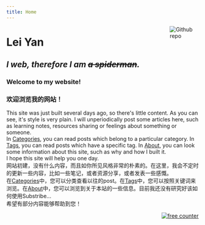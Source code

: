 ```yaml
---
title: Home
---
```


[<img src="https://simpleicons.org/icons/github.svg" style="max-width:15%;min-width:40px;float:right;" alt="Github repo" />](https://github.com/louieyan/website)

# Lei Yan

## _I web, therefore I am ~~a spiderman~~._

### Welcome to my website!
### 欢迎浏览我的网站！  
This site was just built several days ago, so there's little content. As you can see, it's style is very plain. I will unperiodically post some articles here, such as learning notes, resources sharing or feelings about something or someone.  
In [Categories](https://leiyan.net.cn/categories/), you can read posts which belong to a particular category. In [Tags](https://leiyan.net.cn/tags/), you can read posts which have a specific tag. In [About](https://leiyan.net.cn/about/), you can look some information about this site, such as why and how I built it.  
I hope this site will help you one day.  
网站初建，没有什么内容，而且如你所见风格非常的朴素的。在这里，我会不定时的更新一些内容，比如一些笔记，或者资源分享，或者发表一些感慨。  
在[Categories](https://leiyan.net.cn/categories/)中，您可以分类查看以往的post。在[Tags](https://leiyan.net.cn/tags/)中，您可以按照关键词来浏览。在[About](https://leiyan.net.cn/about/)中，您可以浏览到关于本站的一些信息。目前我还没有研究好该如何使用Substribe...  
希望有部分内容能够帮助到您！


<!-- Start of WebFreeCounter Code -->
<div align="right">
<a href="https://www.webfreecounter.com/" target="_blank"><img src="https://www.webfreecounter.com/hit.php?id=zmmaoad&nd=6&style=1" border="0" alt="free counter"></a>
</div>
<!-- End of WebFreeCounter Code -->




